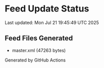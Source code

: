 # Feed Update Status
Last updated: Mon Jul 21 19:45:49 UTC 2025

## Feed Files Generated
- master.xml (47263 bytes)

Generated by GitHub Actions

